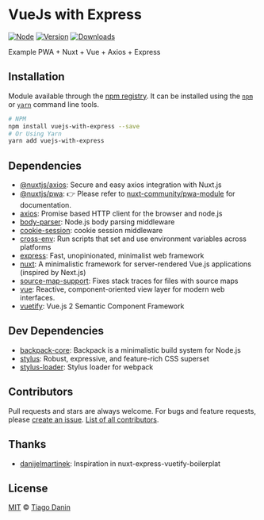 # VueJs with Express
[![Node](https://img.shields.io/node/v/vuejs-with-express.svg?style=flat-square)](https://npmjs.org/package/vuejs-with-express)
[![Version](https://img.shields.io/npm/v/vuejs-with-express.svg?style=flat-square)](https://npmjs.org/package/vuejs-with-express)
[![Downloads](https://img.shields.io/npm/dt/vuejs-with-express.svg?style=flat-square)](https://npmjs.org/package/vuejs-with-express)

Example PWA + Nuxt + Vue + Axios + Express


## Installation
Module available through the
[npm registry](https://www.npmjs.com/). It can be installed using the
[`npm`](https://docs.npmjs.com/getting-started/installing-npm-packages-locally)
or
[`yarn`](https://yarnpkg.com/en/)
command line tools.

```sh
# NPM
npm install vuejs-with-express --save
# Or Using Yarn
yarn add vuejs-with-express
```



## Dependencies
- [@nuxtjs/axios](https://ghub.io/@nuxtjs/axios): Secure and easy axios integration with Nuxt.js
- [@nuxtjs/pwa](https://ghub.io/@nuxtjs/pwa): 👉 Please refer to [nuxt-community/pwa-module](https://github.com/nuxt-community/pwa-module) for documentation.
- [axios](https://ghub.io/axios): Promise based HTTP client for the browser and node.js
- [body-parser](https://ghub.io/body-parser): Node.js body parsing middleware
- [cookie-session](https://ghub.io/cookie-session): cookie session middleware
- [cross-env](https://ghub.io/cross-env): Run scripts that set and use environment variables across platforms
- [express](https://ghub.io/express): Fast, unopinionated, minimalist web framework
- [nuxt](https://ghub.io/nuxt): A minimalistic framework for server-rendered Vue.js applications (inspired by Next.js)
- [source-map-support](https://ghub.io/source-map-support): Fixes stack traces for files with source maps
- [vue](https://ghub.io/vue): Reactive, component-oriented view layer for modern web interfaces.
- [vuetify](https://ghub.io/vuetify): Vue.js 2 Semantic Component Framework

## Dev Dependencies
- [backpack-core](https://ghub.io/backpack-core): Backpack is a minimalistic build system for Node.js
- [stylus](https://ghub.io/stylus): Robust, expressive, and feature-rich CSS superset
- [stylus-loader](https://ghub.io/stylus-loader): Stylus loader for webpack


## Contributors
Pull requests and stars are always welcome. For bugs and feature requests, please [create an issue](https://github.com/TiagoDanin/VueJs-with-Express/issues). [List of all contributors](https://github.com/TiagoDanin/VueJs-with-Express/graphs/contributors).

## Thanks
- [danijelmartinek](https://github.com/danijelmartinek/nuxt.js-express-vuetify): Inspiration in nuxt-express-vuetify-boilerplat

## License
[MIT](LICENSE) © [Tiago Danin](https://tiagodanin.github.io)
